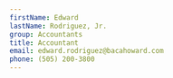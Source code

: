```yaml
---
firstName: Edward
lastName: Rodriguez, Jr.
group: Accountants
title: Accountant
email: edward.rodriguez@bacahoward.com
phone: (505) 200-3800
---
```

